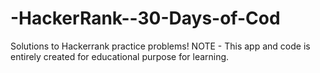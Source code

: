 # -HackerRank--30-Days-of-Cod
Solutions to Hackerrank practice problems!
NOTE - This app and code is entirely created for educational purpose for learning.
